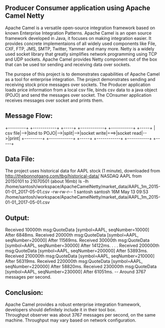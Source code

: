 Producer Consumer application using Apache Camel Netty
------------------------------------------------------
Apache Camel is a versatile open-source integration framework based on known Enterprise Integration Patterns. Apache Camel is an open source framework developed in Java, it focuses on making integration easier. It provides concrete implementaions of all widely used components like File, CXF, FTP, JMS, SMTP, Twitter, Yammer and many more.
Netty is a widely used socket library that greatly simplifies network programming using TCP and UDP sockets. Apache Camel provides Netty component out of the box that can be used tor sending and receiving data over sockets.

The puropse of this project is to demonstrates capabilities of Apache Camel as a tool for enterprise integration. The project demonstrates sending and receiving stock price messages over sockets. The Producer application loads price information from a local csv file, binds csv data to a java object (POJO) and send the messages over socket. The COnsumer application receives messages over socket and prints them.

Message Flow:
-------------

 +---------+   +------------+   +-----+   +------------+    +-----------+   +-----+
 | csv file|-->|bind to POJO|-->|split|-->|socket write|===>|socket read|-->|print|
 +---------+   +------------+   +-----+   +------------+    +-----------+   +-----+


Data File:
---------
The project uses historical data for AAPL stock (1 minute), downloaded from http://thebonnotgang.com/tbg/historical-data/
NASDAQ AAPL from 20150101 to 21070501 (about 16mb)
ls -lh /home/santosh/workspace/ApacheCamelNetty/market_data/AAPL_1m_2015-01-01_2017-05-01.csv 
-rw-rw-r-- 1 santosh santosh 16M May 13 09:53 /home/santosh/workspace/ApacheCamelNetty/market_data/AAPL_1m_2015-01-01_2017-05-01.csv

Output:
-------
 Received 10000th	 msg:QuoteData [symbol=AAPL, seqNumber=10000] After 6848ms.
 Received 20000th	 msg:QuoteData [symbol=AAPL, seqNumber=20000] After 11569ms.
 Received 30000th	 msg:QuoteData [symbol=AAPL, seqNumber=30000] After 14122ms.
 . . .
 Received 200000th	 msg:QuoteData [symbol=AAPL, seqNumber=200000] After 53893ms.
 Received 210000th	 msg:QuoteData [symbol=AAPL, seqNumber=210000] After 56319ms.
 Received 220000th	 msg:QuoteData [symbol=AAPL, seqNumber=220000] After 58820ms.
 Received 230000th	 msg:QuoteData [symbol=AAPL, seqNumber=230000] After 61051ms.
 -- Around 3767 messages per second.

Conclusion:
-----------
Apache Camel provides a robust enterprise integration framework, developers should definitely include it in their tool box.  
Throughput observer was about 3767 messages per second, on the same machine. Throughput may vary based on network configuration.
